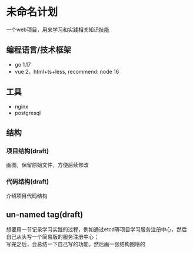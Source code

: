 # 未命名计划

一个web项目，用来学习和实践相关知识技能

## 编程语言/技术框架

- go 1.17
- vue 2，html+ts+less, recommend: node 16

## 工具

- nginx
- postgresql

## 结构

### 项目结构(draft)

画图，保留原始文件，方便后续修改

### 代码结构(draft)

介绍项目代码结构

## un-named tag(draft)

想要用一节记录学习实践的过程，例如通过etcd等项目学习服务注册中心，然后自己从头写一个简易版的服务注册中心；  
写完之后，会总结一下自己写的功能，然后画一张结构图啥的
